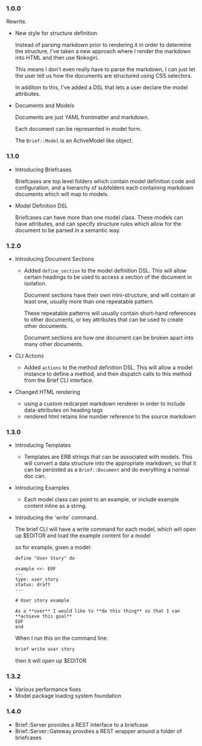 ### 1.0.0

Rewrite.  

- New style for structure definition

  Instead of parsing markdown prior to rendering it in order to
  determine the structure, I've taken a new approach where I render the markdown into HTML and then use Nokogiri.

  This means I don't even really have to parse the markdown, I can just
  let the user tell us how the documents are structured using CSS
  selectors.

  In addition to this, I've added a DSL that lets a user declare the model
attributes.

- Documents and Models

  Documents are just YAML frontmatter and markdown.

  Each document can be represented in model form. 

  The `Brief::Model` is an ActiveModel like object.

### 1.1.0 

- Introducing Briefcases

  Briefcases are top level folders which contain model definition code
  and configuration, and a hierarchy of subfolders each containing
  markdown documents which will map to models.

- Model Definition DSL

  Briefcases can have more than one model class.  These models can have
  attributes, and can specify structure rules which allow for the
  document to be parsed in a semantic way.

### 1.2.0

- Introducing Document Sections 
  - Added `define_section` to the model definition DSL. This will allow certain headings to be used to access a 
    section of the document in isolation. 
    
    Document sections have their own mini-structure, and will 
    contain at least one, usually more than one repeatable pattern.

    These repeatable patterns will usually contain short-hand
    references to other documents, or key attributes that can be used to
    create other documents.

    Document sections are how one document can be broken apart into many
    other documents.

- CLI Actions
  - Added `actions` to the method definition DSL. This will allow a model instance to define a method, and
    then dispatch calls to this method from the Brief CLI interface.

- Changed HTML rendering
  - using a custom redcarpet markdown renderer in order to include
    data-attributes on heading tags
  - rendered html retains line number reference to the source markdown

### 1.3.0

- Introducing Templates

  - Templates are ERB strings that can be associated with models. This
    will convert a data structure into the appropriate markdown, so that
    it can be persisted as a `Brief::Document` and do everything a
    normal doc can.

- Introducing Examples

  - Each model class can point to an example, or include example content
    inline as a string.

- Introducing the 'write' command.

  The brief CLI will have a write command for each model, which 
  will open up $EDITOR and load the example content for a model

  so for example, given a model:

  ```
  define "User Story" do

  example <<- EOF
  ---
  type: user_story
  status: draft
  ---

  # User story example
  
  As a **user** I would like to **do this thing** so that I can
  **achieve this goal**
  EOF
  end
  ```

  When I run this on the command line:

  ```bash
  brief write user story
  ```

  then it will open up $EDITOR

### 1.3.2

- Various performance fixes
- Model package loading system foundation

### 1.4.0

- Brief::Server provides a REST interface to a briefcase
- Brief::Server::Gateway provdies a REST wrapper around a folder of
  briefcases
